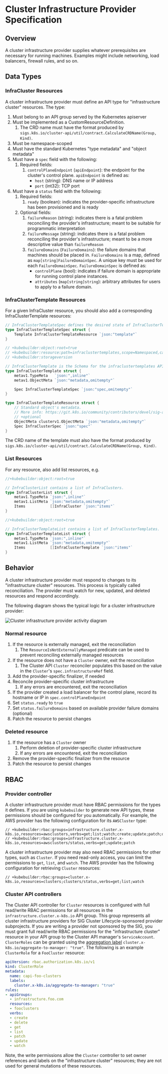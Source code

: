 # Cluster Infrastructure Provider Specification

## Overview

A cluster infrastructure provider supplies whatever prerequisites are necessary for running machines.
Examples might include networking, load balancers, firewall rules, and so on.

## Data Types

### InfraCluster Resources

A cluster infrastructure provider must define an API type for "infrastructure cluster" resources. The type:

1. Must belong to an API group served by the Kubernetes apiserver
2. Must be implemented as a CustomResourceDefinition.
    1. The CRD name must have the format produced by `sigs.k8s.io/cluster-api/util/contract.CalculateCRDName(Group, Kind)`.
3. Must be namespace-scoped
4. Must have the standard Kubernetes "type metadata" and "object metadata"
5. Must have a `spec` field with the following:
    1. Required fields:
        1. `controlPlaneEndpoint` (`apiEndpoint`): the endpoint for the cluster's control plane. `apiEndpoint` is defined
            as:
            - `host` (string): DNS name or IP address
            - `port` (int32): TCP port
6. Must have a `status` field with the following:
    1. Required fields:
        1. `ready` (boolean): indicates the provider-specific infrastructure has been provisioned and is ready
    2. Optional fields:
        1. `failureReason` (string): indicates there is a fatal problem reconciling the provider's infrastructure;
            meant to be suitable for programmatic interpretation
        2. `failureMessage` (string): indicates there is a fatal problem reconciling the provider's infrastructure;
            meant to be a more descriptive value than `failureReason`
        3. `failureDomains` (`FailureDomains`): the failure domains that machines should be placed in. `FailureDomains`
            is a map, defined as `map[string]FailureDomainSpec`. A unique key must be used for each `FailureDomainSpec`.
            `FailureDomainSpec` is defined as:
            - `controlPlane` (bool): indicates if failure domain is appropriate for running control plane instances.
            - `attributes` (`map[string]string`): arbitrary attributes for users to apply to a failure domain.

### InfraClusterTemplate Resources

For a given InfraCluster resource, you should also add a corresponding InfraClusterTemplate resources:

``` go
// InfraClusterTemplateSpec defines the desired state of InfraClusterTemplate.
type InfraClusterTemplateSpec struct {
	Template InfraClusterTemplateResource `json:"template"`
}

// +kubebuilder:object:root=true
// +kubebuilder:resource:path=infraclustertemplates,scope=Namespaced,categories=cluster-api,shortName=ict
// +kubebuilder:storageversion

// InfraClusterTemplate is the Schema for the infraclustertemplates API.
type InfraClusterTemplate struct {
	metav1.TypeMeta   `json:",inline"`
	metav1.ObjectMeta `json:"metadata,omitempty"`

	Spec InfraClusterTemplateSpec `json:"spec,omitempty"`
}

type InfraClusterTemplateResource struct {
	// Standard object's metadata.
	// More info: https://git.k8s.io/community/contributors/devel/sig-architecture/api-conventions.md#metadata
	// +optional
	ObjectMeta clusterv1.ObjectMeta `json:"metadata,omitempty"`
	Spec InfraClusterSpec `json:"spec"`
}
```

The CRD name of the template must also have the format produced by `sigs.k8s.io/cluster-api/util/contract.CalculateCRDName(Group, Kind)`.

### List Resources

For any resource, also add list resources, e.g.

```go
//+kubebuilder:object:root=true

// InfraClusterList contains a list of InfraClusters.
type InfraClusterList struct {
	metav1.TypeMeta `json:",inline"`
	metav1.ListMeta `json:"metadata,omitempty"`
	Items           []InfraCluster `json:"items"`
}

//+kubebuilder:object:root=true

// InfraClusterTemplateList contains a list of InfraClusterTemplates.
type InfraClusterTemplateList struct {
	metav1.TypeMeta `json:",inline"`
	metav1.ListMeta `json:"metadata,omitempty"`
	Items           []InfraClusterTemplate `json:"items"`
}
```

## Behavior

A cluster infrastructure provider must respond to changes to its "infrastructure cluster" resources. This process is
typically called reconciliation. The provider must watch for new, updated, and deleted resources and respond
accordingly.

The following diagram shows the typical logic for a cluster infrastructure provider:

![Cluster infrastructure provider activity diagram](../../images/cluster-infra-provider.png)

### Normal resource

1. If the resource is externally managed, exit the reconciliation
    1. The `ResourceIsNotExternallyManaged` predicate can be used to prevent reconciling externally managed resources
1. If the resource does not have a `Cluster` owner, exit the reconciliation
    1. The Cluster API `Cluster` reconciler populates this based on the value in the `Cluster`'s `spec.infrastructureRef`
       field.
1. Add the provider-specific finalizer, if needed
1. Reconcile provider-specific cluster infrastructure
    1. If any errors are encountered, exit the reconciliation
1. If the provider created a load balancer for the control plane, record its hostname or IP in `spec.controlPlaneEndpoint`
1. Set `status.ready` to `true`
1. Set `status.failureDomains` based on available provider failure domains (optional)
1. Patch the resource to persist changes

### Deleted resource

1. If the resource has a `Cluster` owner
    1. Perform deletion of provider-specific cluster infrastructure
    1. If any errors are encountered, exit the reconciliation
1. Remove the provider-specific finalizer from the resource
1. Patch the resource to persist changes

## RBAC

### Provider controller

A cluster infrastructure provider must have RBAC permissions for the types it defines. If you are using `kubebuilder` to
generate new API types, these permissions should be configured for you automatically. For example, the AWS provider has
the following configuration for its `AWSCluster` type:

```
// +kubebuilder:rbac:groups=infrastructure.cluster.x-k8s.io,resources=awsclusters,verbs=get;list;watch;create;update;patch;delete
// +kubebuilder:rbac:groups=infrastructure.cluster.x-k8s.io,resources=awsclusters/status,verbs=get;update;patch
```

A cluster infrastructure provider may also need RBAC permissions for other types, such as `Cluster`. If you need
read-only access, you can limit the permissions to `get`, `list`, and `watch`. The AWS provider has the following
configuration for retrieving `Cluster` resources:

```
// +kubebuilder:rbac:groups=cluster.x-k8s.io,resources=clusters;clusters/status,verbs=get;list;watch
```

### Cluster API controllers

The Cluster API controller for `Cluster` resources is configured with full read/write RBAC
permissions for all resources in the `infrastructure.cluster.x-k8s.io` API group. This group
represents all cluster infrastructure providers for SIG Cluster Lifecycle-sponsored provider
subprojects. If you are writing a provider not sponsored by the SIG, you must grant full read/write
RBAC permissions for the "infrastructure cluster" resource in your API group to the Cluster API
manager's `ServiceAccount`. `ClusterRoles` can be granted using the [aggregation label]
`cluster.x-k8s.io/aggregate-to-manager: "true"`. The following is an example `ClusterRole` for a
`FooCluster` resource:

```yaml
apiVersion: rbac.authorization.k8s.io/v1
kind: ClusterRole
metadata:
  name: capi-foo-clusters
  labels:
    cluster.x-k8s.io/aggregate-to-manager: "true"
rules:
- apiGroups:
  - infrastructure.foo.com
  resources:
  - fooclusters
  verbs:
  - create
  - delete
  - get
  - list
  - patch
  - update
  - watch
```

Note, the write permissions allow the `Cluster` controller to set owner references and labels on the
"infrastructure cluster" resources; they are not used for general mutations of these resources.

[aggregation label]: https://kubernetes.io/docs/reference/access-authn-authz/rbac/#aggregated-clusterroles
